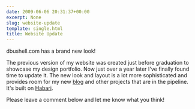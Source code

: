```yaml
---
date: 2009-06-06 20:31:37+00:00
excerpt: None
slug: website-update
template: single.html
title: Website Update
---
```


dbushell.com has a brand new look!

The previous version of my website was created just before graduation to showcase my design portfolio. Now just over a year later I've finally found time to update it. The new look and layout is a lot more sophisticated and provides room for my new [blog](/blog/) and other projects that are in the pipeline. It's built on [Habari](http://habariproject.org).

Please leave a comment below and let me know what you think!
